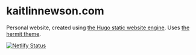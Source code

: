# kaitlinnewson.com

Personal website, created using [the Hugo static website engine](https://gohugo.io/). Uses [the hermit theme](https://themes.gohugo.io/hermit/).

[![Netlify Status](https://api.netlify.com/api/v1/badges/82bef6ef-aec8-4463-9b1e-090f83b5abd5/deploy-status)](https://app.netlify.com/sites/gallant-edison-35514c/deploys)
